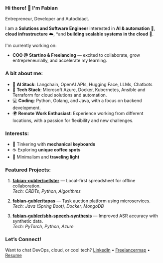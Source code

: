 ### Hi there! 👋 I'm Fabian

Entrepreneur, Developer and Autodidact.

I am a **Solutions and Software Engineer** interested in **AI & automation** 🤖, **cloud infrastructure** ☁️, *and **building scalable systems in the cloud** 🔧.

I'm currently working on:
- **COO @ Startino & Freelancing** — excited to collaborate, grow entrepreneurially, and accelerate my learning.

### A bit about me:
- 🤖 **AI Stack**: Langchain, OpenAI APIs, Hugging Face, LLMs, Chatbots
- 🚀 **Tech Stack**: Microsoft Azure, Docker, Kubernetes, Ansible and Terraform for cloud solutions and automation.
- 💻 **Coding**: Python, Golang, and Java, with a focus on backend development.
- 🌍 **Remote Work Enthusiast**: Experience working from different locations, with a passion for flexibility and new challenges.

### Interests:
- 🔧 Tinkering with **mechanical keyboards**
- ☕ Exploring **unique coffee spots**
- 🧳 Minimalism and **traveling light**

### Featured Projects:
1. **[fabian-gubler/cellster](https://github.com/fabian-gubler/cellster)** — Local-first spreadsheet for offline collaboration.  
   *Tech: CRDTs, Python, Algorithms*

2. **[fabian-gubler/tapas](https://github.com/fabian-gubler/tapas)** — Task auction platform using microservices.  
   *Tech: Java (Spring Boot), Docker, MongoDB*

3. **[fabian-gubler/sbb-speech-synthesis](https://github.com/fabian-gubler/sbb-speech-synthesis)** — Improved ASR accuracy with synthetic data.  
   *Tech: PyTorch, Python, Azure*

### Let’s Connect!
Want to chat DevOps, cloud, or cool tech? [LinkedIn](https://www.linkedin.com/in/fabian-gubler) • [Freelancermap](https://www.freelancermap.ch/profil/fabian-gubler) • [Resume](https://raw.githubusercontent.com/fabian-gubler/resume/main/Lebenslauf_FabianGubler.pdf)
